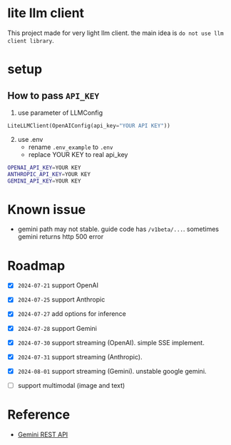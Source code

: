 # lite llm client

This project made for very light llm client.
the main idea is `do not use llm client library`.

# setup

## How to pass `API_KEY`

1. use parameter of LLMConfig
```python
LiteLLMClient(OpenAIConfig(api_key="YOUR API KEY"))
```
2. use .env
    - rename `.env_example` to `.env`
    - replace YOUR KEY to real api_key

```bash
OPENAI_API_KEY=YOUR KEY
ANTHROPIC_API_KEY=YOUR KEY
GEMINI_API_KEY=YOUR KEY
```


# Known issue

- gemini path may not stable. guide code has `/v1beta/...`. sometimes gemini returns http 500 error

# Roadmap

- [x] `2024-07-21` support OpenAI
- [x] `2024-07-25` support Anthropic
- [x] `2024-07-27` add options for inference
- [x] `2024-07-28` support Gemini
- [x] `2024-07-30` support streaming (OpenAI). simple SSE implement.
- [x] `2024-07-31` support streaming (Anthropic).
- [x] `2024-08-01` support streaming (Gemini). unstable google gemini.
- [ ] support multimodal (image and text)


# Reference

- [Gemini REST API](https://ai.google.dev/gemini-api/docs/get-started/tutorial?lang=rest)